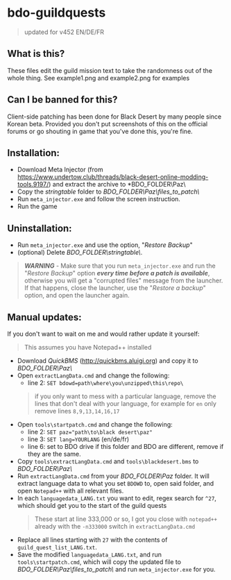 # bdo-guildquests

> updated for v452 EN/DE/FR

## What is this?

These files edit the guild mission text to take the randomness out of the whole thing. See example1.png and example2.png for examples

## Can I be banned for this?

Client-side patching has been done for Black Desert by many people since Korean beta. Provided you don't put screenshots of this on the official forums or go shouting in game that you've done this, you're fine.

## Installation:

- Download Meta Injector (from https://www.undertow.club/threads/black-desert-online-modding-tools.9197/) and extract the archive to *BDO_FOLDER\Paz\
- Copy the *stringtable* folder to *BDO_FOLDER\\Paz\\files_to_patch\\*
- Run `meta_injector.exe` and follow the screen instruction.
- Run the game

## Uninstallation:

- Run `meta_injector.exe` and use the  option, "*Restore Backup*"
- (optional) Delete *BDO_FOLDER\\stringtable\\*.

> ***WARNING*** -  Make sure that you run `meta_injector.exe` and run the "*Restore Backup*" option ***every time before a patch is available***, otherwise you will get a "corrupted files" message from the launcher.
If that happens, close the launcher, use the "*Restore a backup*" option, and open the launcher again.

## Manual updates:

If you don't want to wait on me and would rather update it yourself:
>This assumes you have Notepad++ installed

- Download *QuickBMS* (http://quickbms.aluigi.org) and copy it to *BDO_FOLDER\\Paz\\*
- Open `extractLangData.cmd` and change the following:
  - line 2: `SET bdowd=path\where\you\unzipped\this\repo\`
  > if you only want to mess with a particular language, remove the lines that don't deal with your language, for example for `en` only remove lines `8,9,13,14,16,17`
- Open `tools\startpatch.cmd` and change the following:
  - line 2: `SET paz="path\to\black desert\paz"`
  - line 3: `SET lang=YOURLANG` (en/de/fr)
  - line 6: set to BDO drive if this folder and BDO are different, remove if they are the same.
- Copy `tools\extractLangData.cmd` and `tools\blackdesert.bms` to *BDO_FOLDER\\Paz\\*
- Run `extractLangData.cmd` from your *BDO_FOLDER\Paz* folder. It will extract language data to what you set `BDOWD` to, open said folder, and open `Notepad++` with all relevant files.
- In each `languagedata_LANG.txt` you want to edit, regex search for `^27`, which should get you to the start of the guild quests
  > These start at line 333,000 or so, I got you close with `notepad++` already with the `-n333000` switch in `extractLangData.cmd`
- Replace all lines starting with `27` with the contents of `guild_quest_list_LANG.txt`.
- Save the modified `languagedata_LANG.txt`, and run `tools\startpatch.cmd`, which will copy the updated file to *BDO_FOLDER\\Paz\\files_to_patch\\* and run `meta_injector.exe` for you.